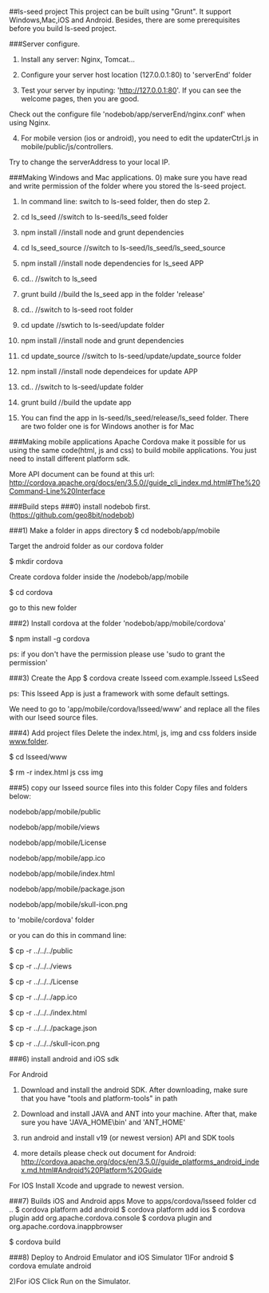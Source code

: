 ##ls-seed project
This project can be built using "Grunt".
It support Windows,Mac,iOS and Android.
Besides, there are some prerequisites before you build ls-seed project. 

###Server configure.
1) Install any server: Nginx, Tomcat...

2) Configure your server host location (127.0.0.1:80) to 'serverEnd' folder

3) Test your server by inputing: 'http://127.0.0.1:80'. If you can see the welcome pages, then you are good.

Check out the configure file 'nodebob/app/serverEnd/nginx.conf' when using Nginx.

4) For mobile version (ios or android), you need to edit the updaterCtrl.js in mobile/public/js/controllers.

Try to change the serverAddress to your local IP.


###Making Windows and Mac  applications.
0) make sure you have read and write permission of the folder where you stored the ls-seed project.

1) In command line: switch to ls-seed folder, then do step 2.

2) cd ls_seed                   //switch to ls-seed/ls_seed folder

3) npm install                  //install node and grunt dependencies
   
4) cd ls_seed_source            //switch to ls-seed/ls_seed/ls_seed_source

5) npm install                  //install node dependencies for ls_seed APP

6) cd..                         //switch to ls_seed

7) grunt build                  //build the ls_seed app in the folder 'release'

8) cd..                         //switch to ls-seed root folder

9) cd update                    //swtich to ls-seed/update folder

10) npm install                 //install node and grunt dependencies

11) cd update_source            //switch to ls-seed/update/update_source folder

12) npm install                 //install node dependeices for update APP

13) cd..                        //switch to ls-seed/update folder

14) grunt build                  //build the update app

15) You can find the app in ls-seed/ls_seed/release/ls_seed folder. There are two folder one is for Windows another is for Mac



###Making mobile applications
Apache Cordova make it possible for us using the same code(html, js and css) to build mobile applications.
You just need to install different platform sdk.

More API document can be found at this url:
http://cordova.apache.org/docs/en/3.5.0//guide_cli_index.md.html#The%20Command-Line%20Interface

###Build steps
###0) install nodebob first. (https://github.com/geo8bit/nodebob)

###1) Make a folder in apps directory
$ cd nodebob/app/mobile

Target the android folder as our cordova folder

$ mkdir cordova
      
Create cordova folder inside the /nodebob/app/mobile

$ cd cordova

go to this new folder

###2) Install cordova at the folder 'nodebob/app/mobile/cordova'

$ npm install -g cordova

ps: if you don't have the permission please use 'sudo to grant the permission'

###3) Create the App
$ cordova create lsseed com.example.lsseed LsSeed

ps: This lsseed App is just a framework with some default settings. 

We need to go to 'app/mobile/cordova/lsseed/www' and replace all the files with our lseed source files.

###4) Add project files
Delete the index.html, js, img and css folders inside www.folder.

$ cd lsseed/www 

$ rm -r index.html js css img

###5) copy our lsseed source files into this folder
Copy files and folders below:

nodebob/app/mobile/public  

nodebob/app/mobile/views

nodebob/app/mobile/License

nodebob/app/mobile/app.ico

nodebob/app/mobile/index.html

nodebob/app/mobile/package.json

nodebob/app/mobile/skull-icon.png

to  'mobile/cordova' folder

or you can do this in command line:

$ cp -r ../../../public

$ cp -r ../../../views

$ cp -r ../../../License

$ cp -r ../../../app.ico

$ cp -r ../../../index.html

$ cp -r ../../../package.json

$ cp -r ../../../skull-icon.png

###6) install android and iOS sdk

For Android

1) Download and install the android SDK. After downloading, make sure that you have "tools and platform-tools" in path

2) Download and install JAVA and ANT into your machine. After that, make sure you have 'JAVA_HOME\bin' and 'ANT_HOME' 

3) run android and install v19 (or newest version) API and SDK tools

4) more details please check out document for Android:
http://cordova.apache.org/docs/en/3.5.0//guide_platforms_android_index.md.html#Android%20Platform%20Guide

For IOS
Install Xcode and upgrade to newest version.

###7) Builds iOS and Android apps
Move to apps/cordova/lsseed folder
cd ..
$ cordova platform add android
$ cordova platform add ios
$ cordova plugin add org.apache.cordova.console
$ cordova plugin and org.apache.cordova.inappbrowser

$ cordova build

###8) Deploy to Android Emulator and iOS Simulator
1)For android
$ cordova emulate android

2)For iOS
Click Run on the Simulator.